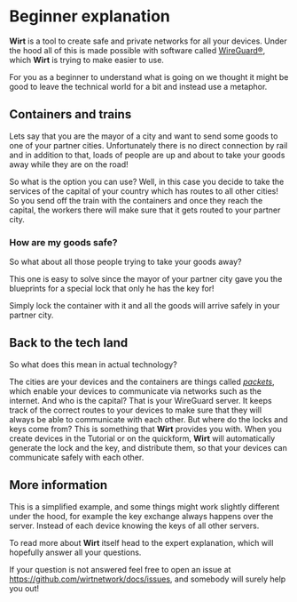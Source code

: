 # Beginner explanation

**Wirt** is a tool to create safe and private networks for all your devices.
Under the hood all of this is made possible with software called [WireGuard®](https://www.wireguard.com/), which **Wirt** is trying to make easier to use.

For you as a beginner to understand what is going on we thought it might be good to leave the technical world for a bit and instead use a metaphor.

## Containers and trains

Lets say that you are the mayor of a city and want to send some goods to one of your partner cities.
Unfortunately there is no direct connection by rail and in addition to that, loads of people are up and about to take your goods away while they are on the road!

So what is the option you can use?
Well, in this case you decide to take the services of the capital of your country which has routes to all other cities! So you send off the train with the containers and once they reach the capital, the workers there will make sure that it gets routed to your partner city.

### How are my goods safe?

So what about all those people trying to take your goods away?

This one is easy to solve since the mayor of your partner city gave you the blueprints for a special lock that only he has the key for!

Simply lock the container with it and all the goods will arrive safely in your partner city.

## Back to the tech land

So what does this mean in actual technology?

The cities are your devices and the containers are things called [_packets_](https://en.wikipedia.org/wiki/Network_packet), which enable your devices to communicate via networks such as the internet.
And who is the capital? That is your WireGuard server. It keeps track of the correct routes to your devices to make sure that they will always be able to communicate with each other.
But where do the locks and keys come from?
This is something that **Wirt** provides you with. When you create devices in the Tutorial or on the quickform, **Wirt** will automatically generate the lock and the key, and distribute them, so that your devices can communicate safely with each other.

## More information

This is a simplified example, and some things might work slightly different under the hood, for example the key exchange always happens over the server. Instead of each device knowing the keys of all other servers.

To read more about **Wirt** itself head to the expert explanation, which will hopefully answer all your questions.

If your question is not answered feel free to open an issue at https://github.com/wirtnetwork/docs/issues, and somebody will surely help you out!
